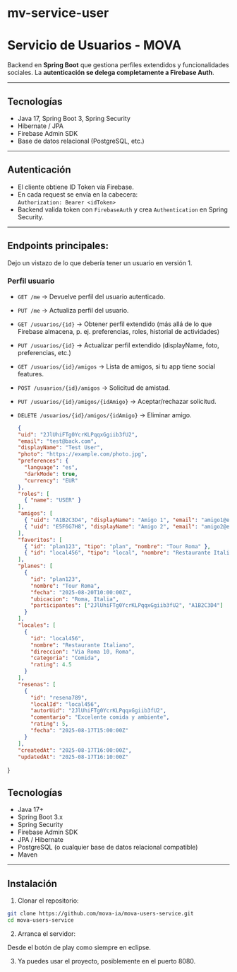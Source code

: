 # mv-service-user

# Servicio de Usuarios - MOVA

Backend en **Spring Boot** que gestiona perfiles extendidos y funcionalidades sociales. 
La **autenticación se delega completamente a Firebase Auth**.

---

## Tecnologías
- Java 17, Spring Boot 3, Spring Security
- Hibernate / JPA
- Firebase Admin SDK
- Base de datos relacional (PostgreSQL, etc.)

---

## Autenticación
- El cliente obtiene ID Token vía Firebase.
- En cada request se envía en la cabecera:  
  `Authorization: Bearer <idToken>`
- Backend valida token con `FirebaseAuth` y crea `Authentication` en Spring Security.

---

## Endpoints principales:

Dejo un vistazo de lo que debería tener un usuario en versión 1.

### Perfil usuario
- `GET /me` → Devuelve perfil del usuario autenticado.
- `PUT /me` → Actualiza perfil del usuario.
- `GET /usuarios/{id}` → Obtener perfil extendido (más allá de lo que Firebase almacena, p. ej. preferencias, roles, historial de actividades)
- `PUT /usuarios/{id}` → Actualizar perfil extendido (displayName, foto, preferencias, etc.)
- `GET /usuarios/{id}/amigos` → Lista de amigos, si tu app tiene social features.
- `POST /usuarios/{id}/amigos` → Solicitud de amistad.
- `PUT /usuarios/{id}/amigos/{idAmigo}` → Aceptar/rechazar solicitud.
- `DELETE /usuarios/{id}/amigos/{idAmigo}` → Eliminar amigo.

  ```json
  {
  "uid": "2JlUhiFTg0YcrKLPqqxGgiib3fU2",
  "email": "test@back.com",
  "displayName": "Test User",
  "photo": "https://example.com/photo.jpg",
  "preferences": {
    "language": "es",
    "darkMode": true,
    "currency": "EUR"
  },
  "roles": [
    { "name": "USER" }
  ],
  "amigos": [
    { "uid": "A1B2C3D4", "displayName": "Amigo 1", "email": "amigo1@example.com" },
    { "uid": "E5F6G7H8", "displayName": "Amigo 2", "email": "amigo2@example.com" }
  ],
  "favoritos": [
    { "id": "plan123", "tipo": "plan", "nombre": "Tour Roma" },
    { "id": "local456", "tipo": "local", "nombre": "Restaurante Italiano" }
  ],
  "planes": [
    {
      "id": "plan123",
      "nombre": "Tour Roma",
      "fecha": "2025-08-20T10:00:00Z",
      "ubicacion": "Roma, Italia",
      "participantes": ["2JlUhiFTg0YcrKLPqqxGgiib3fU2", "A1B2C3D4"]
    }
  ],
  "locales": [
    {
      "id": "local456",
      "nombre": "Restaurante Italiano",
      "direccion": "Via Roma 10, Roma",
      "categoria": "Comida",
      "rating": 4.5
    }
  ],
  "resenas": [
    {
      "id": "resena789",
      "localId": "local456",
      "autorUid": "2JlUhiFTg0YcrKLPqqxGgiib3fU2",
      "comentario": "Excelente comida y ambiente",
      "rating": 5,
      "fecha": "2025-08-17T15:00:00Z"
    }
  ],
  "createdAt": "2025-08-17T16:00:00Z",
  "updatedAt": "2025-08-17T16:10:00Z"
}

## Tecnologías

- Java 17+
- Spring Boot 3.x
- Spring Security
- Firebase Admin SDK
- JPA / Hibernate
- PostgreSQL (o cualquier base de datos relacional compatible)
- Maven

---

## Instalación

1. Clonar el repositorio:

```bash
git clone https://github.com/mova-ia/mova-users-service.git
cd mova-users-service
```

2. Arranca el servidor: 

Desde el botón de play como siempre en eclipse.

3. Ya puedes usar el proyecto, posiblemente en el puerto 8080.

